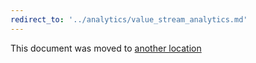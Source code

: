 ```yaml
---
redirect_to: '../analytics/value_stream_analytics.md'
---
```


This document was moved to [another location](../analytics/value_stream_analytics.md)

<!-- This redirect file can be deleted February 1, 2021, or later. -->
<!-- Before deletion, see: https://docs.gitlab.com/ee/development/documentation/#move-or-rename-a-page -->
